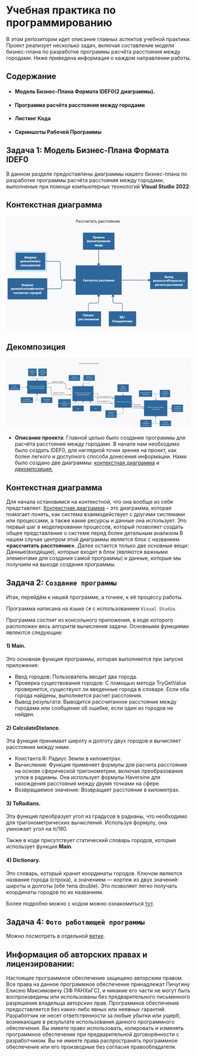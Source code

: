 # Учебная практика по программированию

В этом репозитории идет описание главных аспектов учебной практики. Проект реализует несколько задач, включая составление модели бизнес-плана по разработке программы расчёта расстояния между городами. Ниже приведена информация о каждом направлении работы.

## Содержание

- #### Модель Бизнес-Плана Формата IDEF0(2 диаграммы).
- #### Программа расчёта расстояния между городами
- #### Листинг Кода
- #### Скриншоты Рабочей Программы

## Задача 1: Модель Бизнес-Плана Формата IDEF0

В данном разделе предоставлены диаграммы нашего бизнес-плана по разработке программы расчёта расстояния между городами, выполненые при помощи компьютерных технологий __Visual Studio 2022__:

## Контекстная диаграмма
![Контекстная диаграмма №1.](https://github.com/su8a/ProjectTown/blob/IDEF0_photo/диаграмма%20IDEF0%20уровень%20А0.jpg)

## Декомпозиция
![Декомпозиция. Диаграмма №2.](https://github.com/su8a/ProjectTown/blob/IDEF0_photo/диаграмма%20IDEF0%20уровень%20А1.jpg)



- **Описание проекта**: 
Главной целью было создание программы для расчёта расстояния между городами. В начале нам необходимо было создать IDEF0, для наглядной точки зрения на проект, как более легкого и доступного способа донесения информации. 
Нами было создано две диаграммы: [контекстная диаграмма](https://github.com/su8a/ProjectTown/blob/IDEF0_photo/диаграмма%20IDEF0%20уровень%20А0.jpg) и [декомпозиция.](https://github.com/su8a/ProjectTown/blob/IDEF0_photo/диаграмма%20IDEF0%20уровень%20А1.jpg)

## Контекстная диаграмма

 Для начала остановимся на контекстной, что она вообще из себя представляет. [Контекстная диаграмма](https://github.com/su8a/ProjectTown/blob/IDEF0_photo/диаграмма%20IDEF0%20уровень%20А0.jpg) – это диаграмма, которая помогает понять, как система взаимодействует с другими системами или процессами, а также какие ресурсы и данные она использует. Это первый шаг в моделировании процессов, который позволяет создать общее представление о системе перед более детальным анализом.В нашем случае центром этой диаграммы является блок с названием **«рассчитать расстояние»**. Далее остается только две основные вещи:
Данные(входящие), которые входят в блок (являются важными элементами для создания самой программы) и данные, которые мы получаем на выходе создания программы.


## Задача 2: **``Создание программы``**

Итак, перейдём к нашей программе, а точнее, к её процессу работы. 

Программа написана на языке ``C#`` с использованием ``Visual Studio``.

Программа состоит из консольного приложения, в коде которого расположен весь алгоритм вычисления задачи. Основными функциями являются следующие:

#### **1) Main**.
Это основная функция программы, которая выполняется при запуске приложения:

- Ввод городов: Пользователь вводит два города.
- Проверка существования городов: С помощью метода TryGetValue проверяется, существуют ли введенные города в словаре. Если оба города найдены, выполняется расчет расстояния.
- Вывод результата: Выводится рассчитанное расстояние между городами или сообщение об ошибке, если один из городов не найден.


#### **2) CalculateDistance**.
Эта функция принимает широту и долготу двух городов и вычисляет расстояние между ними:

- Константа R: Радиус Земли в километрах.
- Вычисления: Функция применяет формулы для расчета расстояния на основе сферической тригонометрии, включая преобразование углов в радианы. Она использует формулы Haversine для нахождения расстояния между двумя точками на сфере.
- Возвращаемое значение: Возвращает расстояние в километрах.


#### **3) ToRadians**.

Эта функция преобразует угол из градусов в радианы, что необходимо для тригонометрических вычислений. Используя формулу, она умножает угол на π/180.

Также в коде присутствует статический словарь городов, которые использует функция __Main__.

#### **4) Dictionary**.
Это словарь, который хранит координаты городов. Ключом является название города (строка), а значением — кортеж из двух значений: широты и долготы (обе типа double). Это позволяет легко получать координаты городов по их названиям.

Более подробно можно с кодом можно ознакомиться [тут](https://github.com/su8a/ProjectTown/blob/Code-Listing/листингкода.txt).


## Задача 4: **``Фото работающей программы``**

Можно посмотреть в отдельной [ветке](https://github.com/su8a/ProjectTown/tree/ProgramWork).

## Информация об авторских правах и лицензировании:
Настоящее программное обеспечение защищено авторским правом.
Все права на данное программное обеспечение принадлежат Пичугину Елисею Максимовичу (ЗФ РАНХиГС), и никакие его части не могут быть воспроизведены или использованы без предварительного письменного разрешения владельца авторских прав.
Программное обеспечение предоставляется без каких-либо явных или неявных гарантий. Разработчик не несет ответственности за любые убытки или ущерб, возникающие в результате использования данного программного обеспечения. Вы имеете право использовать, копировать и изменять программное обеспечение при предварительной договорённости с разработчиком.
Вы не имеете права распространять программное обеспечение или его производные без согласия правообладателя.
